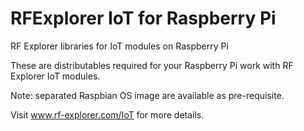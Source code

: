 # RFExplorer IoT for Raspberry Pi

RF Explorer libraries for IoT modules on Raspberry Pi

These are distributables required for your Raspberry Pi work with RF Explorer IoT modules.

Note: separated Raspbian OS image are available as pre-requisite.

Visit www.rf-explorer.com/IoT for more details.
